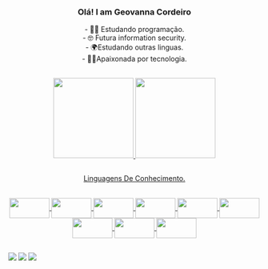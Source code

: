 ###  <p align=center> Olá! I am Geovanna Cordeiro </p>

<p align=center>
- 👩‍💻 Estudando programação.<br>
- 🤓 Futura information security.<br>
- 🌍Estudando outras linguas.<br>
- 🐱‍🏍Apaixonada por tecnologia.<br>
 </p>
 
##

<div align="center">
  <a href="https://github.com/Geovannacordeiro">
  <img height="160em" src="https://github-readme-stats.vercel.app/api?username=Geovannacordeiro&show_icons=true&theme=tokyonight&include_all_commits=true&count_private=true"/> 
  <img height="160em" src="https://github-readme-stats.vercel.app/api/top-langs/?username=Geovannacordeiro&layout=compact&langs_count=7&theme=tokyonight"/>
</div>
 
##
  
  <p align=center> Linguagens De Conhecimento. </p>
<div align=center> <br>  
  <img align="center"  height="40" width="80" src="https://img.shields.io/badge/HTML-239120?style=for-the-badge&logo=html5&logoColor=white">
  <img align="center"  height="40" width="80" src="https://img.shields.io/badge/CSS-239120?&style=for-the-badge&logo=css3&logoColor=white">
  <img align="center"  height="40" width="80" src="https://img.shields.io/badge/JavaScript-F7DF1E?style=for-the-badge&logo=javascript&logoColor=black">
  <img align="center"  height="40" width="80" src="https://img.shields.io/badge/Bootstrap-563D7C?style=for-the-badge&logo=bootstrap&logoColor=white">
  <img align="center"  height="40" width="80" src="https://img.shields.io/badge/Node.js-43853D?style=for-the-badge&logo=node.js&logoColor=white">
  <img align="center"  height="40" width="80" src="https://img.shields.io/badge/React-20232A?style=for-the-badge&logo=react&logoColor=61DAFB">
  <img align="center"  height="40" width="80" src="https://img.shields.io/badge/Java-ED8B00?style=for-the-badge&logo=java&logoColor=white">
  <img align="center"  height="40" width="80" src="https://img.shields.io/badge/Python-14354C?style=for-the-badge&logo=python&logoColor=white">
  <img align="center"  height="40" width="80" src="https://img.shields.io/badge/MySQL-00000F?style=for-the-badge&logo=mysql&logoColor=white">
  
</div>
  
 ##
<div>
 <a href="https://discord.gg/GegeCordeiro#7719" target="_blank"><img src="https://img.shields.io/badge/Discord-7289DA?style=for-the-badge&logo=discord&logoColor=white"  target="_blank"></a> 
  <a href = "mailto:geovnnasouza852@yahoo.com.br"><img src="https://img.shields.io/badge/-Gmail-%23333?style=for-the-badge&logo=gmail&logoColor=white"  target="_blank"></a>
 <a href = "https://www.linkedin.com/in/geovanna-souza-cordeiro-7b845521a/"><img src="https://img.shields.io/badge/LinkedIn-0077B5?style=for-the-badge&logo=linkedin&logoColor=white"  target="_blank"></a>
</div> 
  




  
